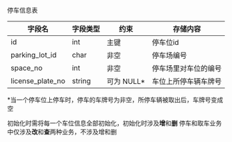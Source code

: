 停车信息表

| 字段名           | 字段类型 | 约束       | 存储内容             |
| ---------------- | -------- | ---------- | -------------------- |
| id               | int      | 主键       | 停车位id             |
| parking_lot_id   | char     | 非空       | 停车场编号           |
| space_no         | int      | 非空       | 停车场里对车位的编号 |
| license_plate_no | string   | 可为 NULL* | 车位上所停车辆车牌号 |

*当一个停车位上停车时，停车的车牌号为非空，所停车辆被取出后，车牌号变成空

初始化时需将每一个车位信息全部初始化，初始化时涉及**增**和**删**
停车和取车业务中仅涉及**改**和**查**两种业务，不涉及增和删